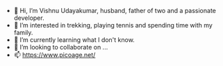 - 👋 Hi, I’m Vishnu Udayakumar, husband, father of two and a passionate developer. 
- 👀 I’m interested in trekking, playing tennis and spending time with my family. 
- 🌱 I’m currently learning what I don't know. 
- 💞️ I’m looking to collaborate on ...
- 📫 https://www.picoage.net/

<!---
picoage/picoage is a ✨ special ✨ repository because its `README.md` (this file) appears on your GitHub profile.
You can click the Preview link to take a look at your changes.
--->

